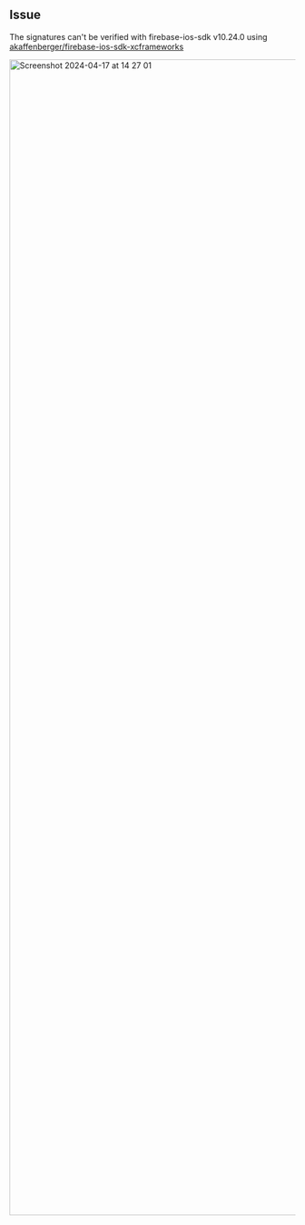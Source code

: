 ## Issue

The signatures can't be verified with firebase-ios-sdk v10.24.0 using [akaffenberger/firebase-ios-sdk-xcframeworks](https://github.com/akaffenberger/firebase-ios-sdk-xcframeworks)

<img width="2032" alt="Screenshot 2024-04-17 at 14 27 01" src="https://github.com/ski-u/firebase-ios-sdk-signature/assets/37182704/5602c3a2-d08b-44e2-87c4-207be379f7bf">
